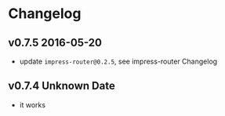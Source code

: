 # Changelog

## v0.7.5 2016-05-20
- update `impress-router@0.2.5`, see impress-router Changelog

## v0.7.4 Unknown Date
- it works